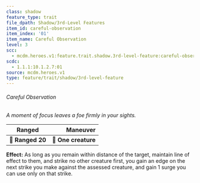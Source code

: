 ```yaml
---
class: shadow
feature_type: trait
file_dpath: Shadow/3rd-Level Features
item_id: careful-observation
item_index: '01'
item_name: Careful Observation
level: 3
scc:
  - mcdm.heroes.v1:feature.trait.shadow.3rd-level-feature:careful-observation
scdc:
  - 1.1.1:10.1.2.7:01
source: mcdm.heroes.v1
type: feature/trait/shadow/3rd-level-feature
---
```


###### Careful Observation

*A moment of focus leaves a foe firmly in your sights.*

| **Ranged**       |        **Maneuver** |
| ---------------- | ------------------: |
| **📏 Ranged 20** | **🎯 One creature** |

**Effect:** As long as you remain within distance of the target, maintain line of effect to them, and strike no other creature first, you gain an edge on the next strike you make against the assessed creature, and gain 1 surge you can use only on that strike.
